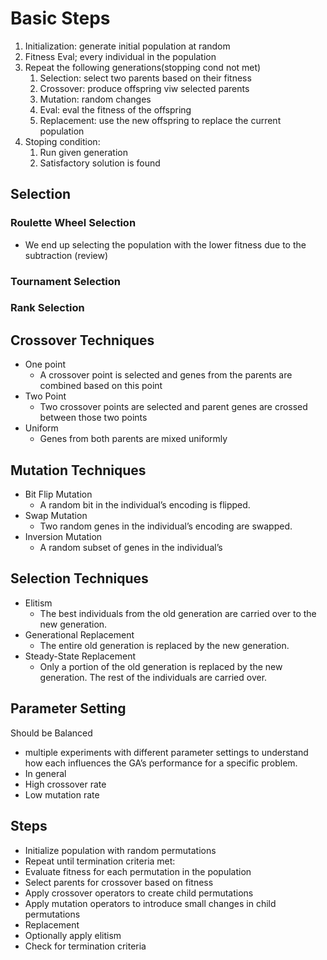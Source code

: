 # Basic Steps
1. Initialization: generate initial population at random
2. Fitness Eval; every individual in the population
3. Repeat the following generations(stopping cond not met)
	1. Selection: select two parents based on their fitness
	2. Crossover: produce offspring viw selected parents
	3. Mutation: random changes
	4. Eval: eval the fitness of the offspring
	5. Replacement: use the new offspring to replace the current population
4. Stoping condition:
	1. Run given generation
	2. Satisfactory solution is found

## Selection
### Roulette Wheel Selection
- We end up selecting the population with the lower fitness due to the subtraction (review)
### Tournament Selection
### Rank Selection

## Crossover Techniques
- One point
	- A crossover point is selected and genes from the parents are combined based on this point
- Two Point
	- Two crossover points are selected and parent genes are crossed between those two points
- Uniform
	- Genes from both parents are mixed uniformly

## Mutation Techniques
- Bit Flip Mutation
	- A random bit in the individual’s encoding is flipped.  
- Swap Mutation
	- Two random genes in the individual’s encoding are   swapped.  
- Inversion Mutation
	- A random subset of genes in the individual’s

## Selection Techniques
- Elitism
	- The best individuals from the old generation are carried over to the new generation.  
- Generational Replacement
	- The entire old generation is replaced by the new generation.  
- Steady-State Replacement
	- Only a portion of the old generation is replaced by the new generation. The rest of the individuals are carried over.

## Parameter Setting
Should be Balanced  
- multiple experiments with different parameter settings to understand how each influences the GA’s performance for a specific problem.  
- In general  
- High crossover rate  
- Low mutation rate
## Steps
- Initialize population with random permutations  
- Repeat until termination criteria met:  
- Evaluate fitness for each permutation in the population  
- Select parents for crossover based on fitness  
- Apply crossover operators to create child permutations  
- Apply mutation operators to introduce small changes in child permutations  
- Replacement  
- Optionally apply elitism  
- Check for termination criteria